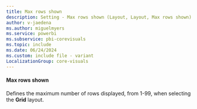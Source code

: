 ```yaml
---
title: Max rows shown
description: Setting - Max rows shown (Layout, Layout, Max rows shown)
author: v-jaedena
ms.author: miguelmyers
ms.service: powerbi
ms.subservice: pbi-corevisuals
ms.topic: include
ms.date: 06/24/2024
ms.custom: include file - variant
LocalizationGroup: core-visuals
---
```

#### Max rows shown

Defines the maximum number of rows displayed, from 1-99, when selecting the **Grid** layout.
